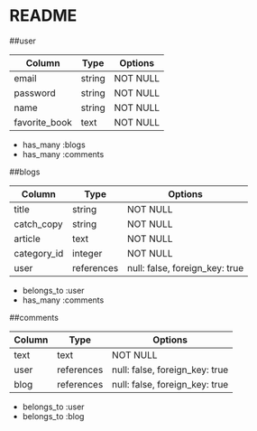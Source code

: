 # README

##user

| Column        | Type   | Options  |
| ------------- | ------ | -------- |
| email         | string | NOT NULL |
| password      | string | NOT NULL |
| name          | string | NOT NULL |
| favorite_book | text   | NOT NULL |

 - has_many :blogs
 - has_many :comments

 ##blogs

| Column      | Type       | Options                        |
| ----------- | ---------- | ------------------------------ |
| title       | string     | NOT NULL                       |
| catch_copy  | string     | NOT NULL                       |
| article     | text       | NOT NULL                       |
| category_id | integer    | NOT NULL                       |
| user        | references | null: false, foreign_key: true |

- belongs_to :user
- has_many :comments


##comments

| Column    | Type       | Options                        |
| --------- | ---------- | ------------------------------ |
| text      | text       | NOT NULL                       |
| user      | references | null: false, foreign_key: true |
| blog      | references | null: false, foreign_key: true |

- belongs_to :user
- belongs_to :blog
